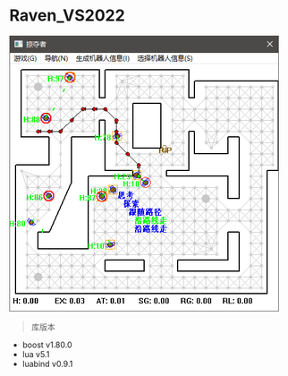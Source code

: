 # Raven_VS2022
![image](Images/Snipaste_2022-09-28_22-29-24.png)  
> 库版本  
- boost v1.80.0  
- lua v5.1  
- luabind v0.9.1  
